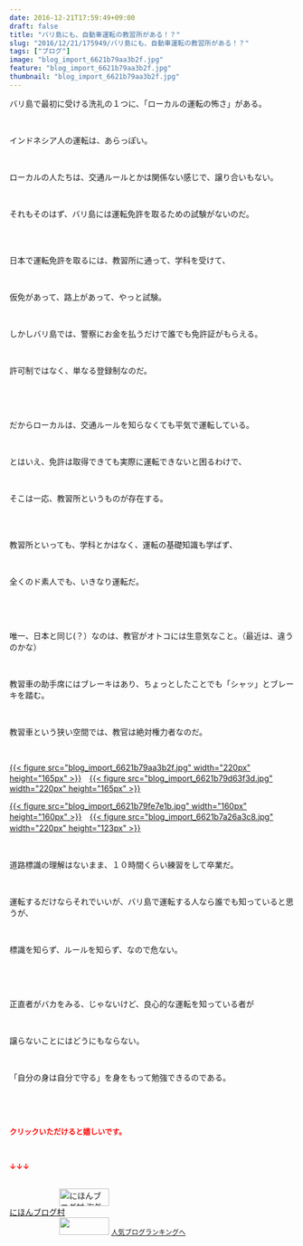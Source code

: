 ```yaml
---
date: 2016-12-21T17:59:49+09:00
draft: false
title: "バリ島にも、自動車運転の教習所がある！？"
slug: "2016/12/21/175949/バリ島にも、自動車運転の教習所がある！？"
tags: ["ブログ"]
image: "blog_import_6621b79aa3b2f.jpg"
feature: "blog_import_6621b79aa3b2f.jpg"
thumbnail: "blog_import_6621b79aa3b2f.jpg"
---
```

<p>バリ島で最初に受ける洗礼の１つに、「ローカルの運転の怖さ」がある。</p><p> </p><p>インドネシア人の運転は、あらっぽい。</p><p> </p><p>ローカルの人たちは、交通ルールとかは関係ない感じで、譲り合いもない。</p><p> </p><p>それもそのはず、バリ島には運転免許を取るための試験がないのだ。</p><p> </p><p><br/>日本で運転免許を取るには、教習所に通って、学科を受けて、</p><p> </p><p>仮免があって、路上があって、やっと試験。</p><p> </p><p>しかしバリ島では、警察にお金を払うだけで誰でも免許証がもらえる。</p><p> </p><p>許可制ではなく、単なる登録制なのだ。</p><p> </p><p> </p><p>だからローカルは、交通ルールを知らなくても平気で運転している。</p><p> </p><p>とはいえ、免許は取得できても実際に運転できないと困るわけで、</p><p> </p><p>そこは一応、教習所というものが存在する。</p><p> </p><p><br/>教習所といっても、学科とかはなく、運転の基礎知識も学ばず、</p><p> </p><p>全くのド素人でも、いきなり運転だ。</p><p> </p><p> </p><p>唯一、日本と同じ(？）なのは、教官がオトコには生意気なこと。（最近は、違うのかな）</p><p> </p><p>教習車の助手席にはブレーキはあり、ちょっとしたことでも「シャッ」とブレーキを踏む。</p><p> </p><p>教習車という狭い空間では、教官は絶対権力者なのだ。</p><p> </p><p><a href="blog_import_6621b79bb8a94.jpg">{{< figure src="blog_import_6621b79aa3b2f.jpg" width="220px" height="165px" >}}</a>　<a href="blog_import_6621b79e79775.jpg">{{< figure src="blog_import_6621b79d63f3d.jpg" width="220px" height="165px" >}}</a></p><p><a href="blog_import_6621b7a1025a6.jpg">{{< figure src="blog_import_6621b79fe7e1b.jpg" width="160px" height="160px" >}}</a>　<a href="blog_import_6621b7a3828a8.jpg">{{< figure src="blog_import_6621b7a26a3c8.jpg" width="220px" height="123px" >}}</a>　</p><p> </p><p>道路標識の理解はないまま、１０時間くらい練習をして卒業だ。</p><p> </p><p>運転するだけならそれでいいが、バリ島で運転する人なら誰でも知っていると思うが、</p><p> </p><p>標識を知らず、ルールを知らず、なので危ない。</p><p> </p><p> </p><p>正直者がバカをみる、じゃないけど、良心的な運転を知っている者が</p><p> </p><p>譲らないことにはどうにもならない。</p><p> </p><p>「自分の身は自分で守る」を身をもって勉強できるのである。</p><p> </p><p> </p><p><font color="#ff0000" size="2"><strong>クリックいただけると嬉しいです。</strong></font></p><p> </p><p><font color="#ff0000" size="2"><strong>↓↓↓</strong></font></p><p><br/><a href="ranking.html?p_cid=01260127" target="_blank"><img width="88" height="31" alt="にほんブログ村 海外生活ブログ バリ島情報へ" src="data:image/svg+xml;charset=utf-8,%3Csvg%20xmlns%3D%22http%3A%2F%2Fwww.w3.org%2F2000%2Fsvg%22%20title%3D%22Placeholder%20for%20Images%22%20role%3D%22presentation%22%20viewBox%3D%220%200%2088%2031%22%20%2F%3E" border="0" data-src="https://img-proxy.blog-video.jp/images?url=http%3A%2F%2Foverseas.blogmura.com%2Fbali%2Fimg%2Fbali88_31.gif" style="aspect-ratio: auto 88 / 31;"/><noscript><img width="88" height="31" alt="にほんブログ村 海外生活ブログ バリ島情報へ" src="https://img-proxy.blog-video.jp/images?url=http%3A%2F%2Foverseas.blogmura.com%2Fbali%2Fimg%2Fbali88_31.gif" border="0"></noscript></a><br/><a href="ranking.html?p_cid=01260127" target="_blank">にほんブログ村</a><br/><a title="人気ブログランキングへ" href="link.php?1804582"><img width="88" height="31" src="data:image/svg+xml;charset=utf-8,%3Csvg%20xmlns%3D%22http%3A%2F%2Fwww.w3.org%2F2000%2Fsvg%22%20title%3D%22Placeholder%20for%20Images%22%20role%3D%22presentation%22%20viewBox%3D%220%200%2088%2031%22%20%2F%3E" border="0" data-src="https://blog.with2.net/img/banner/banner_22.gif" style="aspect-ratio: auto 88 / 31;"/><noscript><img width="88" height="31" src="https://blog.with2.net/img/banner/banner_22.gif" border="0"></noscript></a> <a style="font-size: 12px;" href="link.php?1804582">人気ブログランキングへ</a></p>

